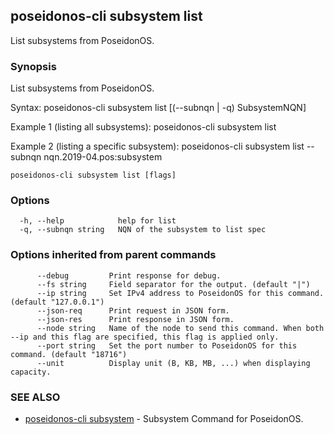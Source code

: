 ## poseidonos-cli subsystem list

List subsystems from PoseidonOS.

### Synopsis


List subsystems from PoseidonOS.

Syntax:
	poseidonos-cli subsystem list [(--subnqn | -q) SubsystemNQN]

Example 1 (listing all subsystems):
	poseidonos-cli subsystem list

Example 2 (listing a specific subsystem):
	poseidonos-cli subsystem list --subnqn nqn.2019-04.pos:subsystem
    

```
poseidonos-cli subsystem list [flags]
```

### Options

```
  -h, --help            help for list
  -q, --subnqn string   NQN of the subsystem to list spec
```

### Options inherited from parent commands

```
      --debug         Print response for debug.
      --fs string     Field separator for the output. (default "|")
      --ip string     Set IPv4 address to PoseidonOS for this command. (default "127.0.0.1")
      --json-req      Print request in JSON form.
      --json-res      Print response in JSON form.
      --node string   Name of the node to send this command. When both --ip and this flag are specified, this flag is applied only.
      --port string   Set the port number to PoseidonOS for this command. (default "18716")
      --unit          Display unit (B, KB, MB, ...) when displaying capacity.
```

### SEE ALSO

* [poseidonos-cli subsystem](poseidonos-cli_subsystem.md)	 - Subsystem Command for PoseidonOS.

